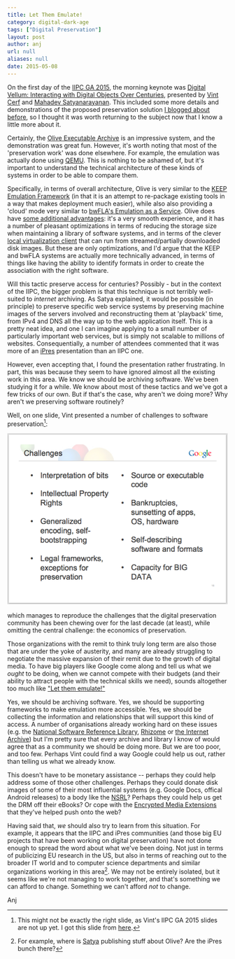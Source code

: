 ```yaml
---
title: Let Them Emulate!
category: digital-dark-age
tags: ["Digital Preservation"]
layout: post
author: anj
url: null
aliases: null
date: 2015-05-08
---
```


On the first day of the [IIPC GA 2015](http://netpreserve.org/general-assembly/ga2015-schedule), the morning keynote was [Digital Vellum: Interacting with Digital Objects Over Centuries](http://netpreserve.org/sites/default/files/attachments/2015-IIPC-GA_Abstract_01_Cerf-Satya.pdf), presented by [Vint Cerf](http://research.google.com/pubs/author32412.html) and [Mahadev Satyanarayanan](http://www.cs.cmu.edu/~satya/). This included some more details and demonstrations of the proposed preservation solution [I blogged about before](/2015/03/09/vellum), so I thought it was worth returning to the subject now that I know a little more about it.

<!--break-->

Certainly, the [Olive Executable Archive](https://olivearchive.org/) is an impressive system, and the demonstration was great fun. However, it's worth noting that most of the 'preservation work' was done elsewhere. For example, the emulation was actually done using [QEMU](http://wiki.qemu.org/Main_Page). This is nothing to be ashamed of, but it's important to understand the technical architecture of these kinds of systems in order to be able to compare them.

Specifically, in terms of overall architecture, Olive is very similar to the [KEEP Emulation Framework](http://emuframework.sourceforge.net/) (in that it is an attempt to re-package existing tools in a way that makes deployment much easier), while also also providing a 'cloud' mode very similar to [bwFLA's Emulation as a Service](http://bw-fla.uni-freiburg.de/). Olive does have [some additional advantages](https://olivearchive.org/about/): it's a very smooth experience, and it has a number of pleasant optimizations in terms of reducing the storage size when maintaining a library of software systems, and in terms of the clever [local virtualization client](https://olivearchive.org/docs/vmnetx/install/) that can run from streamed/partially downloaded disk images. But these are only optimizations, and I'd argue that the KEEP and bwFLA systems are actually more technically advanced, in terms of things like having the ability to identify formats in order to create the association with the right software.

Will this tactic preserve access for centuries? Possibly - but in the context of the IIPC, the bigger problem is that this technique is not terribly well-suited to *internet* archiving. As Satya explained, it would be possible (in principle) to preserve specific web service systems by preserving machine images of the servers involved and reconstructing them at 'playback' time, from IPv4 and DNS all the way up to the web application itself. This is a pretty neat idea, and one I can imagine applying to a small number of particularly important web services, but is simply not scalable to millions of websites. Consequentially, a number of attendees commented that it was more of an [iPres](http://ipres-conference.org) presentation than an IIPC one.

However, even accepting that, I found the presentation rather frustrating. In part, this was because they seem to have ignored almost all the existing work in this area. We know we should be archiving software. We've been studying it for a while. We know about most of these tactics and we've got a few tricks of our own. But if that's the case, why aren't we doing more? Why aren't we preserving software routinely?

Well, on one slide, Vint presented a number of challenges to software preservation[^1]:

![Challenges](/blog/images/digital-vellum-challenges.png)

which manages to reproduce the challenges that the digital preservation community has been chewing over for the last decade (at least), while omitting the central challenge: the economics of preservation.

Those organizations with the remit to think truly long term are also those that are under the yoke of austerity, and many are already struggling to negotiate the massive expansion of their remit due to the growth of digital media. To have big players like Google come along and tell us what we *ought* to be doing, when we cannot compete with their budgets (and their ability to attract people with the technical skills we need), sounds altogether too much like ["Let them emulate!"](http://en.wikipedia.org/wiki/Let_them_eat_cake)

Yes, we should be archiving software. Yes, we should be supporting frameworks to make emulation more accessible. Yes, we should be collecting the information and relationships that will support this kind of access. A number of organisations already working hard on these issues (e.g. the [National Software Reference Library](http://www.nsrl.nist.gov/), [Rhizome](http://rhizome.org/editorial/2015/apr/17/theresa-duncan-cd-roms-are-now-playable-online/) or [the Internet Archive](https://archive.org/details/softwarelibrary)) but I'm pretty sure that every archive and library I know of would agree that as a community we should be doing more. But we are too poor, and too few. Perhaps Vint could find a way Google could help us out, rather than telling us what we already know.

This doesn't have to be monetary assistance -- perhaps they could help address some of those other challenges. Perhaps they could donate disk images of some of their most influential systems (e.g. Google Docs, offical Android releases) to a body like the [NSRL](http://www.nsrl.nist.gov/)? Perhaps they could help us get the DRM off their eBooks? Or cope with the [Encrypted Media Extensions](http://en.wikipedia.org/wiki/Encrypted_Media_Extensions) that they've helped push onto the web?

Having said that, *we* should also try to learn from this situation. For example, it appears that the IIPC and iPres communities (and those big EU projects that have been working on digital preservation) have not done enough to spread the word about what we've been doing. Not just in terms of publicizing EU research in the US, but also in terms of reaching out to the broader IT world and to computer science departments and similar organizations working in this area[^2]. We may not be entirely isolated, but it seems like we're not managing to work together, and that's something we can afford to change. Something we can't afford *not* to change.

Anj

[^1]: This might not be exactly the right slide, as Vint's IIPC GA 2015 slides are not up yet. I got this slide from [here](http://wirth-symposium.ethz.ch/slides/cerf.pdf).
[^2]: For example, where is [Satya](http://www.cs.cmu.edu/~satya/) publishing stuff about Olive? Are the iPres bunch there?
